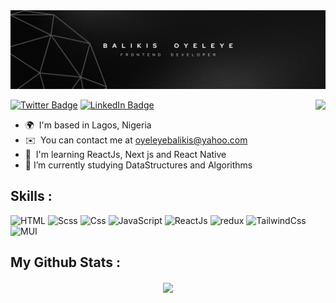 <img src="Black Gradient Minimalist Corporate Business Personal Profile New LinkedIn Banner.png" />

[![Twitter Badge](https://img.shields.io/badge/Twitter-Profile-informational?style=flat&logo=twitter&logoColor=white&color=1CA2F1)](https://twitter.com/balikis_oyeleye)
[![LinkedIn Badge](https://img.shields.io/badge/LinkedIn-Profile-informational?style=flat&logo=linkedin&logoColor=white&color=0D76A8)](https://www.linkedin.com/in/balikis-oyeleye)
<a href=null><img src="https://komarev.com/ghpvc/?username=balikis-oyeleye&color=dc143c" align=right></a>


- 🌍  I'm based in Lagos, Nigeria
- ✉️  You can contact me at [oyeleyebalikis@yahoo.com](mailto:oyeleyebalikis@yahoo.com)
- 🧠  I'm learning ReactJs, Next js and React Native
- 🤯 I’m currently studying DataStructures and Algorithms

## **Skills :**

<p align="left">
<img src="https://img.shields.io/badge/html5-%23E34F26.svg?style=for-the-badge&logo=html5&logoColor=white" alt="HTML" />
<img src="https://img.shields.io/badge/scss-%231572B6.svg?style=for-the-badge&logo=sass&logoColor=white" alt="Scss" />
<img src="https://img.shields.io/badge/css3-%231572B6.svg?style=for-the-badge&logo=css3&logoColor=white" alt="Css" />
<img src="https://img.shields.io/badge/javascript-%23323330.svg?style=for-the-badge&logo=javascript&logoColor=%23F7DF1E" alt="JavaScript" />
<img src="https://img.shields.io/badge/react-%2320232a.svg?style=for-the-badge&logo=react&logoColor=%2361DAFB" alt="ReactJs"/>
<img src="https://img.shields.io/badge/redux-%23593d88.svg?style=for-the-badge&logo=redux&logoColor=white" alt="redux" />
<img src="https://img.shields.io/badge/tailwindcss-%2338B2AC.svg?style=for-the-badge&logo=tailwind-css&logoColor=white" alt="TailwindCss" />
<img src="https://img.shields.io/badge/MUI-%230081CB.svg?style=for-the-badge&logo=mui&logoColor=white" alt="MUI" />
</p>

## **My Github Stats :**
<p align="center">
<img align="center" height="180em" src="https://github-readme-stats-eight-theta.vercel.app/api/top-langs/?username=balikis-oyeleye&layout=compact&langs_count=10&theme=dark"/>
</p>
